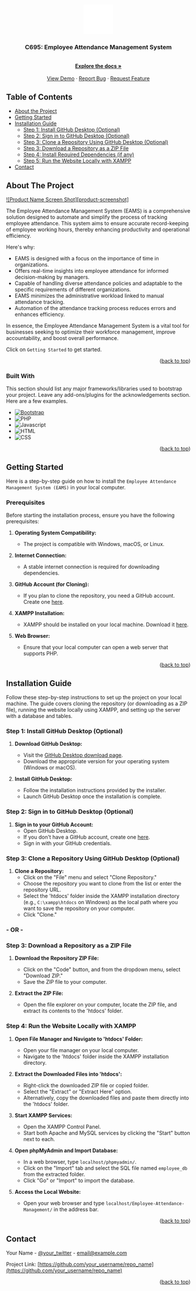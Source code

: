 <a name="readme-top"></a>

<!-- PROJECT LOGO -->
<div align="center">
  <a href="https://github.com/othneildrew/Best-README-Template">
    <img src="pages/images/company-logo.png" alt="Logo" width="80" height="80">
  </a>
  <h3 align="center">C695: Employee Attendance Management System</h3>
  <p align="center">
    <br />
    <a href="https://github.com/Dee-17/Employee-Attendance-Management"><strong>Explore the docs »</strong></a>
    <br />
    <br />
    <a href="https://github.com/Dee-17/Employee-Attendance-Management">View Demo</a>
    ·
    <a href="https://github.com/Dee-17/Employee-Attendance-Management/issues">Report Bug</a>
    ·
    <a href="https://github.com/Dee-17/Employee-Attendance-Management/issues">Request Feature</a>
  </p>
</div>

<!-- MAIN CONTENTS -->
## Table of Contents
- [About the Project](#about-the-project)
- [Getting Started](#getting-started)
- [Installation Guide](#installation-guide)
  - [Step 1: Install GitHub Desktop (Optional)](#step-1-install-github-desktop-optional)
  - [Step 2: Sign in to GitHub Desktop (Optional)](#step-2-sign-in-to-github-desktop-optional)
  - [Step 3: Clone a Repository Using GitHub Desktop (Optional)](#step-3-clone-a-repository-using-github-desktop-optional)
  - [Step 3: Download a Repository as a ZIP File](#step-3-download-a-repository-as-a-zip-file)
  - [Step 4: Install Required Dependencies (if any)](#step-4-install-required-dependencies-if-any)
  - [Step 5: Run the Website Locally with XAMPP](#step-5-run-the-website-locally-with-xampp)
- [Contact](#contact)

## About The Project

[![Product Name Screen Shot][product-screenshot]](https://example.com)

The Employee Attendance Management System (EAMS) is a comprehensive solution designed to automate and simplify the process of tracking employee attendance. This system aims to ensure accurate record-keeping of employee working hours, thereby enhancing productivity and operational efficiency.

Here's why:
* EAMS is designed with a focus on the importance of time in organizations.
* Offers real-time insights into employee attendance for informed decision-making by managers.
* Capable of handling diverse attendance policies and adaptable to the specific requirements of different organizations.
* EAMS minimizes the administrative workload linked to manual attendance tracking.
* Automation of the attendance tracking process reduces errors and enhances efficiency.

In essence, the Employee Attendance Management System is a vital tool for businesses seeking to optimize their workforce management, improve accountability, and boost overall performance. 

Click on `Getting Started` to get started.

<p align="right">(<a href="#readme-top">back to top</a>)</p>

### Built With

This section should list any major frameworks/libraries used to bootstrap your project. Leave any add-ons/plugins for the acknowledgements section. Here are a few examples.


* [![Bootstrap][Bootstrap.com]][Bootstrap-url]
* ![PHP][PHP.com]
* ![Javascript][Javascript.com]
* ![HTML][HTML.com]
* ![CSS][CSS.com]

<p align="right">(<a href="#readme-top">back to top</a>)</p>


<!-- GETTING STARTED -->

## Getting Started

Here is a step-by-step guide on how to install the `Employee Attendance Management System (EAMS)` in your local computer.  

### Prerequisites
 
Before starting the installation process, ensure you have the following prerequisites:

1. **Operating System Compatibility:**
   - The project is compatible with Windows, macOS, or Linux.

2. **Internet Connection:**
   - A stable internet connection is required for downloading dependencies.

3. **GitHub Account (for Cloning):**
   - If you plan to clone the repository, you need a GitHub account. Create one [here](https://github.com/join).

4. **XAMPP Installation:**
   - XAMPP should be installed on your local machine. Download it [here](https://www.apachefriends.org/index.html).

5. **Web Browser:**
   - Ensure that your local computer can open a web server that supports PHP.

<p align="right">(<a href="#readme-top">back to top</a>)</p>


## Installation Guide

Follow these step-by-step instructions to set up the project on your local machine. The guide covers cloning the repository (or downloading as a ZIP file), running the website locally using XAMPP, and setting up the server with a database and tables.

### Step 1: Install GitHub Desktop (Optional)

1. **Download GitHub Desktop:**
   - Visit the [GitHub Desktop download page](https://desktop.github.com/).
   - Download the appropriate version for your operating system (Windows or macOS).

2. **Install GitHub Desktop:**
   - Follow the installation instructions provided by the installer.
   - Launch GitHub Desktop once the installation is complete.

### Step 2: Sign in to GitHub Desktop (Optional)

1. **Sign in to your GitHub Account:**
   - Open GitHub Desktop.
   - If you don't have a GitHub account, create one [here](https://github.com/join).
   - Sign in with your GitHub credentials.

### Step 3: Clone a Repository Using GitHub Desktop (Optional)

1. **Clone a Repository:**
   - Click on the "File" menu and select "Clone Repository."
   - Choose the repository you want to clone from the list or enter the repository URL.
   - Select the 'htdocs' folder inside the XAMPP installation directory (e.g., `C:\xampp\htdocs` on Windows) as the local path where you want to save the repository on your computer.
   - Click "Clone."

### - OR -

### Step 3: Download a Repository as a ZIP File


1. **Download the Repository ZIP File:**
   - Click on the "Code" button, and from the dropdown menu, select "Download ZIP."
   - Save the ZIP file to your computer.

2. **Extract the ZIP File:**
   - Open the file explorer on your computer, locate the ZIP file, and extract its contents to the 'htdocs' folder.


### Step 4: Run the Website Locally with XAMPP

1. **Open File Manager and Navigate to 'htdocs' Folder:**
   - Open your file manager on your local computer.
   - Navigate to the 'htdocs' folder inside the XAMPP installation directory.

2. **Extract the Downloaded Files into 'htdocs':**
   - Right-click the downloaded ZIP file or copied folder.
   - Select the "Extract" or "Extract Here" option.
   - Alternatively, copy the downloaded files and paste them directly into the 'htdocs' folder.

3. **Start XAMPP Services:**
   - Open the XAMPP Control Panel.
   - Start both Apache and MySQL services by clicking the "Start" button next to each.

4. **Open phpMyAdmin and Import Database:**
   - In a web browser, type `localhost/phpmyadmin/`.
   - Click on the "Import" tab and select the SQL file named `employee_db` from the extracted folder.
   - Click "Go" or "Import" to import the database.

5. **Access the Local Website:**
   - Open your web browser and type `localhost/Employee-Attendance-Management/` in the address bar.

<p align="right">(<a href="#readme-top">back to top</a>)</p>


## Contact

Your Name - [@your_twitter](https://twitter.com/your_username) - email@example.com

Project Link: [https://github.com/your_username/repo_name](https://github.com/your_username/repo_name)

<p align="right">(<a href="#readme-top">back to top</a>)</p>


<!-- MARKDOWN LINKS & IMAGES -->
[Bootstrap.com]: https://img.shields.io/badge/Bootstrap-563D7C?style=for-the-badge&logo=bootstrap&logoColor=white
[Bootstrap-url]: https://getbootstrap.com
[PHP.com]: https://img.shields.io/badge/PHP-7A86B8?style=for-the-badge&logo=PHP&logoColor=white
[Javascript.com]: https://img.shields.io/badge/Javascript-EDD84B?style=for-the-badge&logo=Javascript&logoColor=white
[HTML.com]: https://img.shields.io/badge/HTML-E34B24?style=for-the-badge&logo=HTML&logoColor=white
[CSS.com]: https://img.shields.io/badge/CSS-1370B5?style=for-the-badge&logo=css&logoColor=white





